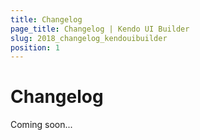 ```yaml
---
title: Changelog
page_title: Changelog | Kendo UI Builder
slug: 2018_changelog_kendouibuilder
position: 1
---
```


# Changelog

Coming soon... 
